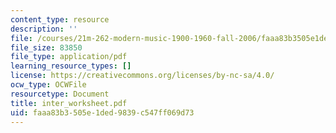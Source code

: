 ```yaml
---
content_type: resource
description: ''
file: /courses/21m-262-modern-music-1900-1960-fall-2006/faaa83b3505e1ded9839c547ff069d73_inter_worksheet.pdf
file_size: 83850
file_type: application/pdf
learning_resource_types: []
license: https://creativecommons.org/licenses/by-nc-sa/4.0/
ocw_type: OCWFile
resourcetype: Document
title: inter_worksheet.pdf
uid: faaa83b3-505e-1ded-9839-c547ff069d73
---
```

